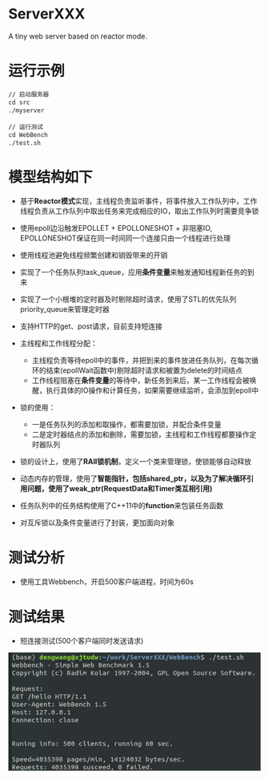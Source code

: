 # ServerXXX
A tiny web server based on reactor mode.

# 运行示例

```shell
// 启动服务器
cd src
./myserver

// 运行测试
cd WebBench
./test.sh
```

# 模型结构如下

* 基于**Reactor模式**实现，主线程负责监听事件，将事件放入工作队列中，工作线程负责从工作队列中取出任务来完成相应的IO，取出工作队列时需要竞争锁

* 使用epoll边沿触发EPOLLET + EPOLLONESHOT + 非阻塞IO, EPOLLONESHOT保证在同一时间同一个连接只由一个线程进行处理
* 使用线程池避免线程频繁创建和销毁带来的开销
* 实现了一个任务队列task_queue，应用**条件变量**来触发通知线程新任务的到来
* 实现了一个小根堆的定时器及时剔除超时请求，使用了STL的优先队列priority_queue来管理定时器
* 支持HTTP的get、post请求，目前支持短连接
* 主线程和工作线程分配：
    * 主线程负责等待epoll中的事件，并把到来的事件放进任务队列，在每次循环的结束(epollWait函数中)剔除超时请求和被置为delete的时间结点
    * 工作线程阻塞在**条件变量**的等待中，新任务到来后，某一工作线程会被唤醒，执行具体的IO操作和计算任务，如果需要继续监听，会添加到epoll中 
* 锁的使用：
    * 一是任务队列的添加和取操作，都需要加锁，并配合条件变量
    * 二是定时器结点的添加和删除，需要加锁，主线程和工作线程都要操作定时器队列
* 锁的设计上，使用了**RAII锁机制**，定义一个类来管理锁，使锁能够自动释放
* 动态内存的管理，使用了**智能指针，包括shared_ptr，以及为了解决循环引用问题，使用了weak_ptr(RequestData和Timer类互相引用)**
* 任务队列中的任务结构使用了C++11中的**function**来包装任务函数  
* 对互斥锁以及条件变量进行了封装，更加面向对象

# 测试分析

* 使用工具Webbench，开启500客户端进程，时间为60s

# 测试结果

* 短连接测试(500个客户端同时发送请求)

![np_keepalive](https://github.com/dwangxxx/ServerXXX/blob/main/test_result/test_nokeep.png)
